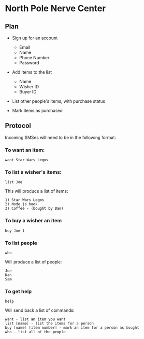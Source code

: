 # North Pole Nerve Center

## Plan

* Sign up for an account
	* Email
	* Name
	* Phone Number
	* Password

* Add items to the list
	* Name
	* Wisher ID
	* Buyer ID

* List other people's items, with purchase status

* Mark items as purchased


## Protocol

Incoming SMSes will need to be in the following format:

### To want an item:

	want Star Wars Legos

### To list a wisher's items:

	list Joe

This will produce a list of items:

	1) Star Wars Legos
	2) Node.js book
	3) Coffee - (bought by Dan)

### To buy a wisher an item

	buy Joe 1

### To list people

	who

Will produce a list of people:

	Joe
	Dan
	Sam

### To get help

	help

Will send back a list of commands:

	want - list an item you want
	list [name] - list the items for a person
	buy [name] [item number] - mark an item for a person as bought
	who - list all of the people

